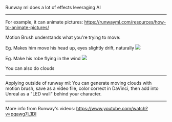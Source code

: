 
Runway ml does a lot of effects leveraging AI

---


For example, it can animate pictures:
https://runwayml.com/resources/how-to-animate-pictures/

Motion Brush understands what you're trying to move:

Eg. Makes him move his head up, eyes slightly drift, naturally
![](bvSQGmg.png)

Eg. Make his robe flying in the wind
![](GExS38G.png)

You can also do clouds

---

Applying outside of runway ml:
You can generate moving clouds with motion brush, save as a video file, color correct in DaVinci, then add into Unreal as a "LED wall" behind your character.

---

More info from Runway's videos:
https://www.youtube.com/watch?v=pqawg7i_1DI